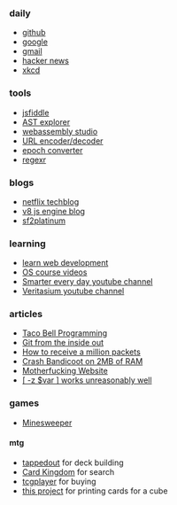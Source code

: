 ### daily
- [github](https://github.com/)
- [google](https://www.google.com/)
- [gmail](https://mail.google.com/)
- [hacker news](https://news.ycombinator.com/)
- [xkcd](https://xkcd.com/)

### tools
- [jsfiddle](https://jsfiddle.net/)
- [AST explorer](https://astexplorer.net/)
- [webassembly studio](https://webassembly.studio/)
- [URL encoder/decoder](https://meyerweb.com/eric/tools/dencoder/)
- [epoch converter](https://www.epochconverter.com/)
- [regexr](https://regexr.com/)

### blogs
- [netflix techblog](http://techblog.netflix.com/)
- [v8 js engine blog](https://v8project.blogspot.com/)
- [sf2platinum](https://sf2platinum.wordpress.com/)

### learning
- [learn web development](https://developer.mozilla.org/en-US/docs/Learn)
- [OS course videos](https://www.ops-class.org/)
- [Smarter every day youtube channel](https://www.youtube.com/user/destinws2)
- [Veritasium youtube channel](https://www.youtube.com/user/1veritasium)

### articles
- [Taco Bell Programming](https://news.ycombinator.com/item?id=1818816)
- [Git from the inside out](https://news.ycombinator.com/item?id=9272249)
- [How to receive a million packets](https://news.ycombinator.com/item?id=9726185)
- [Crash Bandicoot on 2MB of RAM](https://news.ycombinator.com/item?id=9737156)
- [Motherfucking Website](https://news.ycombinator.com/item?id=6791297)
- [[ -z $var ] works unreasonably well](https://news.ycombinator.com/item?id=14177701)

### games
- [Minesweeper](http://minesweeperonline.com/#150-night)

#### mtg
- [tappedout](http://tappedout.net/) for deck building
- [Card Kingdom](http://www.cardkingdom.com/catalog/magic_the_gathering/search) for search
- [tcgplayer](http://www.tcgplayer.com/) for buying
- [this project](https://github.com/tylerbrazier/archive/tree/master/mtg) for printing cards for a cube
